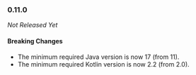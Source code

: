 ### 0.11.0

_Not Released Yet_

#### Breaking Changes

- The minimum required Java version is now 17 (from 11).
- The minimum required Kotlin version is now 2.2 (from 2.0).
